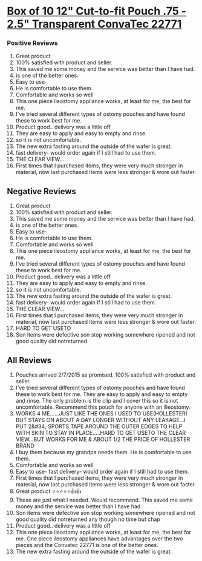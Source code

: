 # [Box of 10 12&quot; Cut-to-fit Pouch .75 - 2.5&quot; Transparent ConvaTec 22771](https://products.checkmycream.com/products/Box-of-10-12&quot;-Cut-to-fit-Pouch-.75-2.5&quot;-Transparent-ConvaTec-22771.html)

### Positive Reviews

<ol>
      <li>Great  product  </li>
      <li>100% satisfied with product and seller.</li>
      <li>This saved me some money and the service was better than I have had.</li>
      <li>is one of the better ones.</li>
      <li>Easy to use-</li>
      <li>He is comfortable to use them.</li>
      <li>Comfortable and works so well</li>
      <li>This one piece ileostomy appliance works, at least for me, the best for me.</li>
      <li>I&#x27;ve tried several different types of ostomy pouches and have found these to work best for me.  </li>
      <li>Product good.. delivery was a little off</li>
      <li>They are easy to apply and easy to empty and rinse.  </li>
      <li>so it is not uncomfortable.  </li>
      <li>The new extra fasting around the outside of the wafer is great.</li>
      <li>fast delivery- would order again if I still had to use them.</li>
      <li>THE CLEAR VIEW...</li>
      <li>First times that I purchased items, they were very much stronger in material, now last purchased items were less stronger &amp; wore out faster.</li>
</ol>


<h2>Negative Reviews</h2>
<ol>
<li> Great  product  </li>
<li> 100% satisfied with product and seller.</li>
<li> This saved me some money and the service was better than I have had.</li>
<li> is one of the better ones.</li>
<li> Easy to use-</li>
<li> He is comfortable to use them.</li>
<li> Comfortable and works so well</li>
<li> This one piece ileostomy appliance works, at least for me, the best for me.</li>
<li> I&#x27;ve tried several different types of ostomy pouches and have found these to work best for me.  </li>
<li> Product good.. delivery was a little off</li>
<li> They are easy to apply and easy to empty and rinse.  </li>
<li> so it is not uncomfortable.  </li>
<li> The new extra fasting around the outside of the wafer is great.</li>
<li> fast delivery- would order again if I still had to use them.</li>
<li> THE CLEAR VIEW...</li>
<li> First times that I purchased items, they were very much stronger in material, now last purchased items were less stronger &amp; wore out faster.</li>
<li> HARD TO GET USETO  </li>
<li> Son items were defective son stop working somewhere ripened and not good quality did notreturned</li>
</ol>

<h2>All Reviews</h2>

<ol>
    <li> Pouches arrived 2/7/2015 as promised.  100% satisfied with product and seller.</li>
    <li> I&#x27;ve tried several different types of ostomy pouches and have found these to work best for me.  They are easy to apply and easy to empty and rinse.  The only problem is the clip and I cover this so it is not uncomfortable.  Recommend this pouch for anyone with an illeostomy.</li>
    <li> WORKS 4 ME......JUST LIKE THE ONES I USED TO USE(HOLLESTER) BUT STAYS ON ABOUT A DAY LONGER WITHOUT ANY LEAKAGE...I PUT 2&amp;#34; SPORTS TAPE AROUND THE OUTER EDGES TO HELP WITH  SKIN TO STAY IN PLACE.....HARD TO GET USETO  THE CLEAR VIEW...BUT WORKS FOR ME &amp; ABOUT 1/2 THE PRICE OF HOLLESTER BRAND</li>
    <li> I buy them because my grandpa needs them. He is comfortable to use them.</li>
    <li> Comfortable and works so well</li>
    <li> Easy to use- fast delivery- would order again if I still had to use them.</li>
    <li> First times that I purchased items, they were very much stronger in material, now last purchased items were less stronger &amp; wore out faster.</li>
    <li> Great  product  ⭐⭐⭐⭐⭐👍👍</li>
    <li> These are just what I needed.  Would recommend.  This saved me some money and the service was better than I have had.</li>
    <li> Son items were defective son stop working somewhere ripened and not good quality did notreturned any though no time but chap</li>
    <li> Product good.. delivery was a little off</li>
    <li> This one piece ileostomy appliance works, at least for me, the best for me. One piece ileostomy appliances have advantages over the two pieces and the Convatec 22771 is one of the better ones.</li>
    <li> The new extra fasting around the outside of the wafer is great.</li>
</ol>




